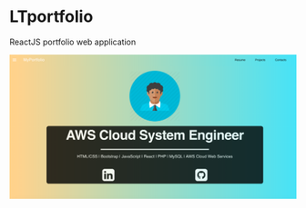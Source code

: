 # LTportfolio
ReactJS portfolio web application

![React JS Portfolio Landing Page](https://github.com/lethompson/LTportfolio/blob/master/reactjs.png)
